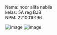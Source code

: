 Nama: noor alifa nabila  
kelas: 5A reg BJB  
NPM: 2210010196

![image](https://github.com/user-attachments/assets/ec2fa566-d872-4838-81ac-1c6e2a9d7ae1)
![image](https://github.com/user-attachments/assets/773d2679-4965-4413-9a67-2eb91f49c60a)
